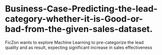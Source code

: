 # Business-Case-Predicting-the-lead-category-whether-it-is-Good-or-bad-from-the-given-sales-dataset.
FicZon wants to explore Machine Learning to pre-categorize the lead quality and as result, expecting significant increase in sales effectiveness
